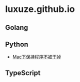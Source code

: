 # luxuze.github.io

## Golang

## Python

* [Mac下保持程序不被干掉](https://github.com/luxuze/luxuze.github.io/blob/master/blog/mac_keep_aliving_python_process.md)

## TypeScript
